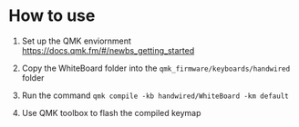 # How to use

1. Set up the QMK enviornment https://docs.qmk.fm/#/newbs_getting_started

2. Copy the WhiteBoard folder into the `qmk_firmware/keyboards/handwired` folder

3. Run the command `qmk compile -kb handwired/WhiteBoard -km default`

4. Use QMK toolbox to flash the compiled keymap
